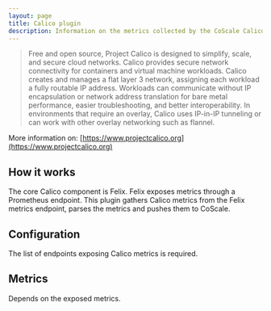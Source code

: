 ```yaml
---
layout: page
title: Calico plugin
description: Information on the metrics collected by the CoScale Calico plugin.
---
```


> Free and open source, Project Calico is designed to simplify, scale, and secure cloud networks. Calico provides secure network connectivity for containers and virtual machine workloads. Calico creates and manages a flat layer 3 network, assigning each workload a fully routable IP address. Workloads can communicate without IP encapsulation or network address translation for bare metal performance, easier troubleshooting, and better interoperability. In environments that require an overlay, Calico uses IP-in-IP tunneling or can work with other overlay networking such as flannel.

More information on: [https://www.projectcalico.org](https://www.projectcalico.org)

## How it works

The core Calico component is Felix. Felix exposes metrics through a Prometheus endpoint. This plugin gathers Calico metrics from the Felix metrics endpoint, parses the metrics and pushes them to CoScale.

## Configuration

The list of endpoints exposing Calico metrics is required.

## Metrics

Depends on the exposed metrics.
